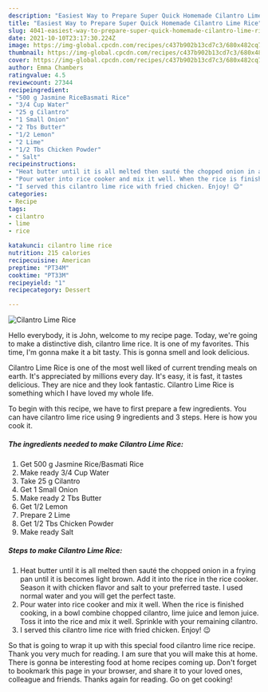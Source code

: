 ```yaml
---
description: "Easiest Way to Prepare Super Quick Homemade Cilantro Lime Rice"
title: "Easiest Way to Prepare Super Quick Homemade Cilantro Lime Rice"
slug: 4041-easiest-way-to-prepare-super-quick-homemade-cilantro-lime-rice
date: 2021-10-10T23:17:30.224Z
image: https://img-global.cpcdn.com/recipes/c437b902b13cd7c3/680x482cq70/cilantro-lime-rice-recipe-main-photo.jpg
thumbnail: https://img-global.cpcdn.com/recipes/c437b902b13cd7c3/680x482cq70/cilantro-lime-rice-recipe-main-photo.jpg
cover: https://img-global.cpcdn.com/recipes/c437b902b13cd7c3/680x482cq70/cilantro-lime-rice-recipe-main-photo.jpg
author: Emma Chambers
ratingvalue: 4.5
reviewcount: 27344
recipeingredient:
- "500 g Jasmine RiceBasmati Rice"
- "3/4 Cup Water"
- "25 g Cilantro"
- "1 Small Onion"
- "2 Tbs Butter"
- "1/2 Lemon"
- "2 Lime"
- "1/2 Tbs Chicken Powder"
- " Salt"
recipeinstructions:
- "Heat butter until it is all melted then sauté the chopped onion in a frying pan until it is becomes light brown. Add it into the rice in the rice cooker. Season it with chicken flavor and salt to your preferred taste. I used normal water and you will get the perfect taste."
- "Pour water into rice cooker and mix it well. When the rice is finished cooking, in a bowl combine chopped cilantro, lime juice and lemon juice. Toss it into the rice and mix it well. Sprinkle with your remaining cilantro."
- "I served this cilantro lime rice with fried chicken. Enjoy! 😉"
categories:
- Recipe
tags:
- cilantro
- lime
- rice

katakunci: cilantro lime rice 
nutrition: 215 calories
recipecuisine: American
preptime: "PT34M"
cooktime: "PT33M"
recipeyield: "1"
recipecategory: Dessert

---
```



![Cilantro Lime Rice](https://img-global.cpcdn.com/recipes/c437b902b13cd7c3/680x482cq70/cilantro-lime-rice-recipe-main-photo.jpg)

Hello everybody, it is John, welcome to my recipe page. Today, we're going to make a distinctive dish, cilantro lime rice. It is one of my favorites. This time, I'm gonna make it a bit tasty. This is gonna smell and look delicious.



Cilantro Lime Rice is one of the most well liked of current trending meals on earth. It's appreciated by millions every day. It's easy, it is fast, it tastes delicious. They are nice and they look fantastic. Cilantro Lime Rice is something which I have loved my whole life.


To begin with this recipe, we have to first prepare a few ingredients. You can have cilantro lime rice using 9 ingredients and 3 steps. Here is how you cook it.

<!--inarticleads1-->

##### The ingredients needed to make Cilantro Lime Rice:

1. Get 500 g Jasmine Rice/Basmati Rice
1. Make ready 3/4 Cup Water
1. Take 25 g Cilantro
1. Get 1 Small Onion
1. Make ready 2 Tbs Butter
1. Get 1/2 Lemon
1. Prepare 2 Lime
1. Get 1/2 Tbs Chicken Powder
1. Make ready  Salt




<!--inarticleads2-->

##### Steps to make Cilantro Lime Rice:

1. Heat butter until it is all melted then sauté the chopped onion in a frying pan until it is becomes light brown. Add it into the rice in the rice cooker. Season it with chicken flavor and salt to your preferred taste. I used normal water and you will get the perfect taste.
1. Pour water into rice cooker and mix it well. When the rice is finished cooking, in a bowl combine chopped cilantro, lime juice and lemon juice. Toss it into the rice and mix it well. Sprinkle with your remaining cilantro.
1. I served this cilantro lime rice with fried chicken. Enjoy! 😉




So that is going to wrap it up with this special food cilantro lime rice recipe. Thank you very much for reading. I am sure that you will make this at home. There is gonna be interesting food at home recipes coming up. Don't forget to bookmark this page in your browser, and share it to your loved ones, colleague and friends. Thanks again for reading. Go on get cooking!
